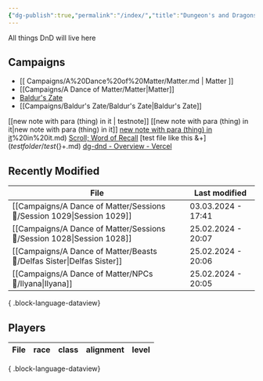 ```yaml
---
{"dg-publish":true,"permalink":"/index/","title":"Dungeon's and Dragons","tags":["gardenEntry"]}
---
```



All things DnD will live here

## Campaigns
- [[ Campaigns/A%20Dance%20of%20Matter/Matter.md \| Matter ]]
- [[Campaigns/A Dance of Matter/Matter\|Matter]]
- [Baldur's Zate](Campaigns/Baldur's%20Zate/Baldur's%20Zate.md)
- [[Campaigns/Baldur's Zate/Baldur's Zate\|Baldur's Zate]]

[[new note with para (thing) in it \| testnote]]
[[new note with para (thing) in it\|new note with para (thing) in it]]
[new note with para (thing) in it](new%20note%20with%20para%20thing)%20in%20it.md)
[Scroll; Word of Recall](Campaigns/A%20Dance%20of%20Matter/Items%20💍/Scroll;%20Word%20of%20Recall.md)
[test file like this &${}+](testfolder/test%20file%20like%20this%20&${}+.md)
[dg-dnd - Overview - Vercel](https://vercel.com/wchorski/dg-dnd)

## Recently Modified 
| File                                                                      | Last modified      |
| ------------------------------------------------------------------------- | ------------------ |
| [[Campaigns/A Dance of Matter/Sessions 📝/Session 1029\|Session 1029]] | 03.03.2024 - 17:41 |
| [[Campaigns/A Dance of Matter/Sessions 📝/Session 1028\|Session 1028]] | 25.02.2024 - 20:07 |
| [[Campaigns/A Dance of Matter/Beasts 🐻/Delfas Sister\|Delfas Sister]] | 25.02.2024 - 20:06 |
| [[Campaigns/A Dance of Matter/NPCs 🤖/Ilyana\|Ilyana]]                 | 25.02.2024 - 20:05 |

{ .block-language-dataview}

## Players
| File | race | class | alignment | level |
| ---- | ---- | ----- | --------- | ----- |

{ .block-language-dataview}


